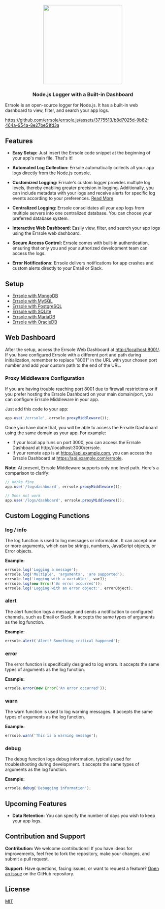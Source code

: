 <p align="center">
  <img src="https://github.com/errsole/errsole.js/assets/3775513/e7499016-cb28-488d-a47d-f1ba24804d2b" width="256"/>

  <h3 align="center">Node.js Logger with a Built-in Dashboard</h3>
</p>

Errsole is an open-source logger for Node.js. It has a built-in web dashboard to view, filter, and search your app logs.

https://github.com/errsole/errsole.js/assets/3775513/b8d7025d-9b82-464a-954a-8e27be51fd3a

## Features

* **Easy Setup:** Just insert the Errsole code snippet at the beginning of your app's main file. That's it!

* **Automated Log Collection:** Errsole automatically collects all your app logs directly from the Node.js console.

* **Customized Logging:** Errsole's custom logger provides multiple log levels, thereby enabling greater precision in logging. Additionally, you can include metadata with your logs and receive alerts for specific log events according to your preferences. [Read More](#custom-logging-functions)

* **Centralized Logging:** Errsole consolidates all your app logs from multiple servers into one centralized database. You can choose your preferred database system.

* **Interactive Web Dashboard:** Easily view, filter, and search your app logs using the Errsole web dashboard.

* **Secure Access Control:** Errsole comes with built-in authentication, ensuring that only you and your authorized development team can access the logs.

* **Error Notifications:** Errsole delivers notifications for app crashes and custom alerts directly to your Email or Slack.

## Setup

* [Errsole with MongoDB](docs/mongodb-storage.md)
* [Errsole with MySQL](docs/mysql-storage.md)
* [Errsole with PostgreSQL](docs/postgresql-storage.md)
* [Errsole with SQLite](docs/sqlite-storage.md)
* [Errsole with MariaDB](docs/mariadb-storage.md)
* [Errsole with OracleDB](docs/oracledb-storage.md)

## Web Dashboard

After the setup, access the Errsole Web Dashboard at [http://localhost:8001/](http://localhost:8001/). If you have configured Errsole with a different port and path during initialization, remember to replace "8001" in the URL with your chosen port number and add your custom path to the end of the URL.

### Proxy Middleware Configuration

If you are having trouble reaching port 8001 due to firewall restrictions or if you prefer hosting the Errsole Dashboard on your main domain/port, you can configure Errsole Middleware in your app.

Just add this code to your app:

```javascript
app.use('/errsole', errsole.proxyMiddleware());
```

Once you have done that, you will be able to access the Errsole Dashboard using the same domain as your app. For example:

* If your local app runs on port 3000, you can access the Errsole Dashboard at http://localhost:3000/errsole.
* If your remote app is at https://api.example.com, you can access the Errsole Dashboard at https://api.example.com/errsole.

**Note:** At present, Errsole Middleware supports only one level path. Here's a comparison to clarify:

```javascript
// Works fine
app.use('/logsdashboard', errsole.proxyMiddleware());

// Does not work
app.use('/logs/dashboard', errsole.proxyMiddleware());
```

## Custom Logging Functions

### log / info

The log function is used to log messages or information. It can accept one or more arguments, which can be strings, numbers, JavaScript objects, or Error objects.

**Example:**

```javascript
errsole.log('Logging a message');
errsole.log('Multiple', 'arguments', 'are supported');
errsole.log('Logging with a variable:', var1);
errsole.log(new Error('An error occurred'));
errsole.log('Logging with an error object:', errorObject);
```

### alert

The alert function logs a message and sends a notification to configured channels, such as Email or Slack. It accepts the same types of arguments as the log function.

**Example:**

```javascript
errsole.alert('Alert! Something critical happened');
```

### error

The error function is specifically designed to log errors. It accepts the same types of arguments as the log function.

**Example:**

```javascript
errsole.error(new Error('An error occurred'));
```

### warn

The warn function is used to log warning messages. It accepts the same types of arguments as the log function.

**Example:**

```javascript
errsole.warn('This is a warning message');
```

### debug

The debug function logs debug information, typically used for troubleshooting during development. It accepts the same types of arguments as the log function.

**Example:**

```javascript
errsole.debug('Debugging information');
```

## Upcoming Features

* **Data Retention:** You can specify the number of days you wish to keep your app logs.

## Contribution and Support

**Contribution:** We welcome contributions! If you have ideas for improvements, feel free to fork the repository, make your changes, and submit a pull request.

**Support:** Have questions, facing issues, or want to request a feature? [Open an issue](https://github.com/errsole/errsole.js/issues/new) on the GitHub repository.

## License

[MIT](LICENSE)
